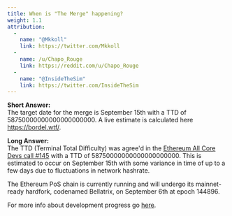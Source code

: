 ```yaml
---
title: When is "The Merge" happening?
weight: 1.1
attribution:
  -
    name: "@Mkkoll"
    link: https://twitter.com/Mkkoll
  -
    name: /u/Chapo_Rouge
    link: https://reddit.com/u/Chapo_Rouge
  -
    name: "@InsideTheSim"
    link: https://twitter.com/InsideTheSim
---
```

**Short Answer:**<br>
The target date for the merge is September 15th with a TTD of 58750000000000000000000. A live estimate is calculated here https://bordel.wtf/.

**Long Answer:**<br>
The TTD (Terminal Total Difficulty) was agree'd in the <a href="https://www.youtube.com/watch?v=jJaCaS0WbIw">Ethereum All Core Devs call #145</a> with a TTD of 58750000000000000000000. This is estimated to occur on September 15th with some variance in time of up to a few days due to fluctuations in network hashrate.

The Ethereum PoS chain is currently running and will undergo its mainnet-ready hardfork, codenamed Bellatrix, on September 6th at epoch 144896.

For more info about development progress go [here](https://github.com/ethereum/pm/blob/master/Merge/mainnet-readiness.md).
